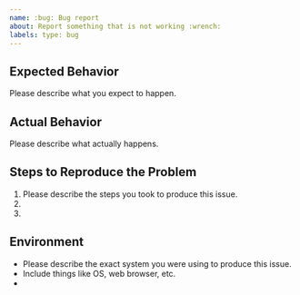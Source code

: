 ```yaml
---
name: :bug: Bug report
about: Report something that is not working :wrench:
labels: type: bug
---
```


## Expected Behavior

Please describe what you expect to happen.

## Actual Behavior

Please describe what actually happens.

## Steps to Reproduce the Problem

  1. Please describe the steps you took to produce this issue.
  1.
  1.

## Environment

  - Please describe the exact system you were using to produce this issue. 
  - Include things like OS, web browser, etc.
  - 
